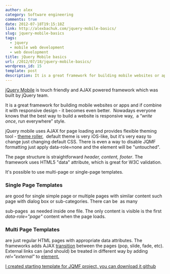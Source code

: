 ```yaml
---
author: alex
category: Software engineering
comments: true
date: 2012-07-18T19:15:18Z
link: http://alexbachuk.com/jquery-mobile-basics/
slug: jquery-mobile-basics
tags:
  - jquery
  - mobile web development
  - web development
title: jQuery Mobile basics
url: /2012/07/18/jquery-mobile-basics/
wordpress_id: 15
template: post
description: It is a great framework for building mobile websites or apps and if combine it with responsive design - it becomes even better.  Nowadays everyone knows that the best way to build a website is responsive way,  a “_write once_, run everywhere” style.
---
```


[jQuery Mobile](http://jquerymobile.com/) is touch friendly and AJAX powered framework which was built by jQuery team.

It is a great framework for building mobile websites or apps and if combine it with responsive design - it becomes even better.  Nowadays everyone knows that the best way to build a website is responsive way,  a “_write once_, run everywhere” style.

jQuery mobile uses AJAX for page loading and provides flexible theming tool - [theme roller](http://jquerymobile.com/themeroller/),  default theme is very iOS-like, but it's very easy to change just changing default CSS. There is even a way to disable JQMF formatting just apply data-role=none and the element will be "untouched".

The page structure is straightforward _header, content, footer_. The framework uses HTML5 "data" attribute, which is great for W3C validation.

It's possible to use multi-page or single-page templates.

### Single Page Templates

are good for single simple page or multiple pages with similar content such page with dialog box or sub-categories. There can be  as many _<div data-role="page">_ sub-pages  as needed inside one file. The only content is visible is the first _data-role="page"_ content when the page loads.

### Multi Page Templates

are just regular HTML pages with appropriate data attributes. The frameworks adds AJAX [transition](http://jquerymobile.com/demos/1.1.1/docs/pages/page-transitions.html) between the pages (pop, slide, fade, etc). External links can (and should) be treated in different way by adding _rel="external"_ to _<a href>_ element.

I created starting template for JQMF project, you can download it [github](https://github.com/abachuk/jQueryMobile-starting-template)
